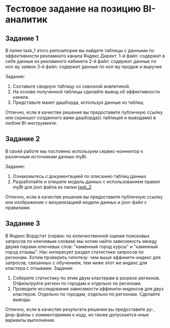 # Тестовое задание на позицию BI-аналитик

## Задание 1
В папке task_1 этого репозитория вы найдете таблицы с данными по эффективности рекламного канала Яндекс.Директ. 
1-й файл: содержит в себе данные из рекламного кабинета
2-й файл: содержит данные по кол-ву заявок
3-й файл: содержит данные по кол-ву продаж и выручке

Задание:
1. Составьте сводную таблицу со сквозной аналитикой.
2. На основе полученной таблицы сделайте вывод об эффективности канала.
3. Представьте макет дашборда, используя данные из таблиц

Отлично, если в качестве решения вы предоставите публичную ссылку или скриншот созданного вами дашборда(с таблицей и выводами) в любом BI-инструменте.

## Задание 2
В своей работе мы постоянно используем сервис-коннектор к различным источникам данных myBi.

Задание:
1. Ознакомьтесь с документацией по описанию таблиц данных
2. Разработайте и опишите модель данных с использованием правил myBi для json файла из папки [task_2](task_2)

Отлично, если в качестве решения вы предоставите публичную ссылку или изображение с визуализацией модели данных и json-файл с правилами.

## Задание 3
В Яндекс.Вордстат (сервис по количественной оценке поисковых запросов по ключевым словам) мы хотим найти зависимость между двумя парами ключевых слов: "каменный город курсы" и "каменный город отзывы". Нас интересует раздел статистики запросов по регионам. Хотим проверить гипотезу: чем выше аффинити-индекс для запросов, связанных с обучением, тем ниже этот же индекс для кластера с отзывами.
Задание:
1. Соберите статистику по этим двум кластерам в разрезе регионов. Отфильтруйте регион по городам и отдельно по регионам.
2. Проведите исследования зависимости аффинити-индексов для двух кластеров. Отдельно по городам, отдельно по регионам. Сделайте выводы.

Отлично, если в качестве результата решения вы предоставите py-, jpnp-файлы с комментариями к коду, но также допускается иные варианты выполнения.

